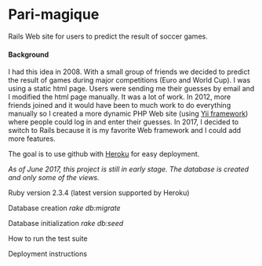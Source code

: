 # Pari-magique

Rails Web site for users to predict the result of soccer games.

#### Background

I had this idea in 2008. With a small group of friends we decided to predict the result of games during major competitions (Euro and World Cup). I was using a static html page. Users were sending me their guesses by email and I modified the html page manually. It was a lot of work.
In 2012, more friends joined and it would have been to much work to do everything manually so I created a more dynamic PHP Web site (using [Yii framework](www.yiiframework.com/)) where people could log in and enter their guesses. 
In 2017, I decided to switch to Rails because it is my favorite Web framework and I could add more features.

The goal is to use github with [Heroku](https://www.heroku.com/) for easy deployment.

*As of June 2017, this project is still in early stage. The database is created and only some of the views.*


Ruby version 2.3.4 (latest version supported by Heroku)

Database creation *rake db:migrate*

Database initialization *rake db:seed*

How to run the test suite

Deployment instructions 
